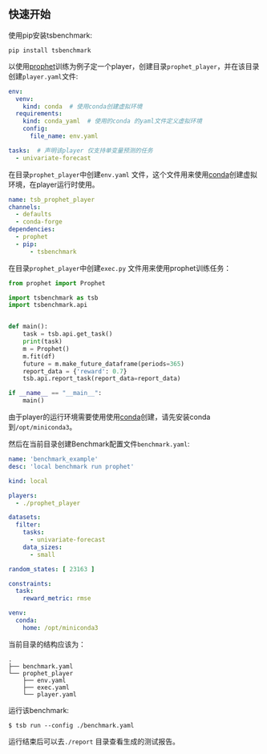 ## 快速开始

使用pip安装tsbenchmark:
```
pip install tsbenchmark
```

以使用[prophet](https://github.com/facebook/prophet)训练为例子定一个player，创建目录`prophet_player`，并在该目录创建`player.yaml`文件:
```yaml
env:
  venv:
    kind: conda  # 使用conda创建虚拟环境
  requirements:
    kind: conda_yaml  # 使用的conda 的yaml文件定义虚拟环境
    config:
      file_name: env.yaml 

tasks:  # 声明该player 仅支持单变量预测的任务
  - univariate-forecast
```

在目录`prophet_player`中创建`env.yaml` 文件，这个文件用来使用[conda](https://docs.conda.io/en/latest/miniconda.html)创建虚拟环境，在player运行时使用。
```yaml
name: tsb_prophet_player
channels:
  - defaults
  - conda-forge
dependencies:
  - prophet
  - pip:
      - tsbenchmark
```

在目录`prophet_player`中创建`exec.py` 文件用来使用prophet训练任务：
```python
from prophet import Prophet

import tsbenchmark as tsb
import tsbenchmark.api


def main():
    task = tsb.api.get_task()
    print(task)
    m = Prophet()
    m.fit(df)
    future = m.make_future_dataframe(periods=365)
    report_data = {'reward': 0.7}
    tsb.api.report_task(report_data=report_data)

if __name__ == "__main__":
    main()
```


由于player的运行环境需要使用使用[conda](https://docs.conda.io)创建，请先安装conda到`/opt/miniconda3`。

然后在当前目录创建Benchmark配置文件`benchmark.yaml`:
```yaml
name: 'benchmark_example'
desc: 'local benchmark run prophet'

kind: local

players:
  - ./prophet_player

datasets:
  filter:
    tasks:
      - univariate-forecast
    data_sizes:
      - small

random_states: [ 23163 ]

constraints:
  task:
    reward_metric: rmse

venv:
  conda:
    home: /opt/miniconda3
```

当前目录的结构应该为：
```
.
├── benchmark.yaml
└── prophet_player
    ├── env.yaml
    ├── exec.yaml
    └── player.yaml
```

运行该benchmark:
```shell
$ tsb run --config ./benchmark.yaml
```
运行结束后可以去`./report` 目录查看生成的测试报告。
